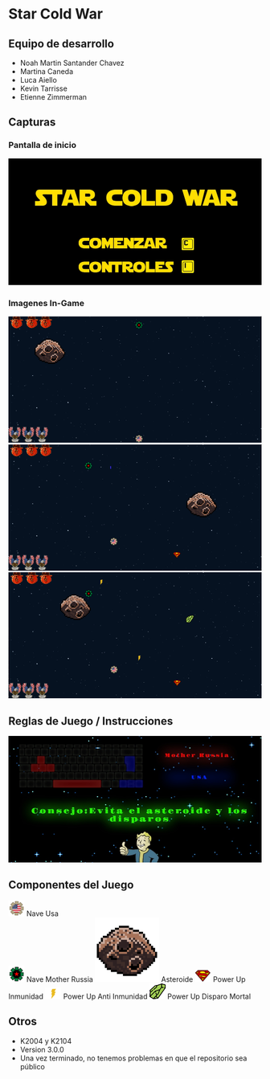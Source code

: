 # Star Cold War

## Equipo de desarrollo

- Noah Martin Santander Chavez
- Martina Caneda
- Luca Aiello
- Kevin Tarrisse
- Etienne Zimmerman

## Capturas
### Pantalla de inicio
![PantallaComienzo](./assets/menu.jpg)

### Imagenes In-Game
![Juego](./assets/screenshots/capturaJuego.PNG)
![JuegoDisparo](./assets/screenshots/capturaJuegoDisparo.PNG)
![JuegoPowerUp](./assets/screenshots/capturaJuegoPowerUps.PNG)

## Reglas de Juego / Instrucciones

![ControlesInstrucciones](./assets/screenshots/controlesInstrucciones.jpg)

## Componentes del Juego

![naveUsa](./assets/usa.png) Nave Usa <br>
![naveUsa](./assets/motherRussia.png) Nave Mother Russia
![asteroide](./assets/asteroide.png) Asteroide
![inmunidad](./assets/inmunidad.png) Power Up Inmunidad
![antiInmunidad](./assets/antiInmunidad.png) Power Up Anti Inmunidad
![disparoMortal](./assets/mortal.png) Power Up Disparo Mortal


## Otros

- K2004 y K2104
- Version 3.0.0
- Una vez terminado, no tenemos problemas en que el repositorio sea público 
